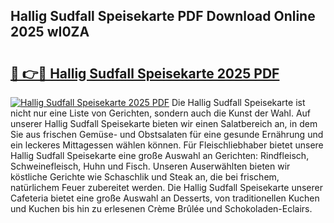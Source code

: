 ## Hallig Sudfall Speisekarte PDF Download Online 2025 wI0ZA

# <h2><a href="http://gcdtiz.nevu.top/?p=Hallig+Sudfall+Speisekarte">🔗 👉🔴 Hallig Sudfall Speisekarte 2025 PDF</a></h2>

[![Hallig Sudfall Speisekarte 2025 PDF](https://i.imgur.com/dBaPXMq.png)](http://gcdtiz.nevu.top/?p=Hallig+Sudfall+Speisekarte)
Die Hallig Sudfall Speisekarte ist nicht nur eine Liste von Gerichten, sondern auch die Kunst der Wahl. Auf unserer Hallig Sudfall Speisekarte bieten wir einen Salatbereich an, in dem Sie aus frischen Gemüse- und Obstsalaten für eine gesunde Ernährung und ein leckeres Mittagessen wählen können. Für Fleischliebhaber bietet unsere Hallig Sudfall Speisekarte eine große Auswahl an Gerichten: Rindfleisch, Schweinefleisch, Huhn und Fisch. Unseren Auserwählten bieten wir köstliche Gerichte wie Schaschlik und Steak an, die bei frischem, natürlichem Feuer zubereitet werden. Die Hallig Sudfall Speisekarte unserer Cafeteria bietet eine große Auswahl an Desserts, von traditionellen Kuchen und Kuchen bis hin zu erlesenen Crème Brûlée und Schokoladen-Eclairs.

